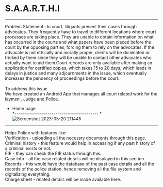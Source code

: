 # S.A.A.R.T.H.I
---------------------------------------------------------------------------------------------------------------------------------------------------------------------
Problem Statement : In court, litigants present their cases through advocates. They frequently have to travel to different locations where court processes are taking place. They are unable to obtain information on what has occurred in the courts and what papers have been placed before the court by the opposing parties, forcing them to rely on the advocates. If the advocate is not ethically and morally proper, clients will be dominated or tricked by them since they will be unable to contact other advocates who actually want to aid them.Court records are only available after making an application for certified copies, which takes 15 to 20 days, which leads in delays in justice and many adjournments in the issue, which eventually increases the pendency of proceedings before the court.
<br>
<br>
To address this issue <br>
We have created an Android App that manages all court related work for the laymen , Judge and Police.
<br>
* Home page </br>
*-------------------------------------------
*![Screenshot 2023-05-20 211445](https://github.com/Riya2919/S.A.A.R.T.H.I/assets/96763019/3ef37286-81e7-4f6a-bd65-29856535f11f)
--------------------------------------------------------------------------------------------------------------------------------------------------------------------
Helps Police with features like: <br>
Verification - uploading all the necessry documents through this page.<br>
Criminal history - this feature would help in accessing if any past history of a criminal exists or not. <br>
FIR - they can check the FIR status through this. <br>
Case Info - all the case related details will be displayed in this section. <br>
Records - this would have the database of the past case details and all the records of the police station, hence removing all the file system and digitalizing everything. <br>
Charge sheet - related details will be made available here.<br>
